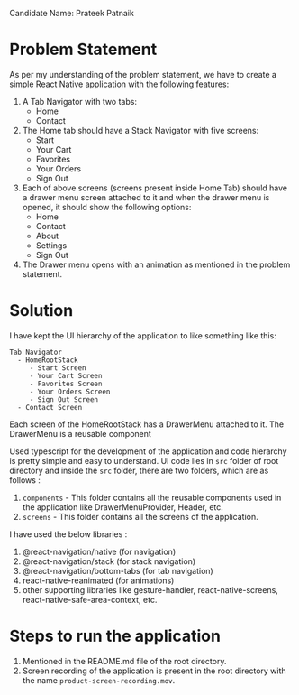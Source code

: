 Candidate Name: Prateek Patnaik


# Problem Statement
As per my understanding of the problem statement, we have to create a simple React Native application 
with the following features:

1. A Tab Navigator with two tabs:
   - Home
   - Contact
2. The Home tab should have a Stack Navigator with five screens:
   - Start
   - Your Cart
   - Favorites
   - Your Orders
   - Sign Out
3. Each of above screens (screens present inside Home Tab) should have a drawer menu screen attached to it and when
   the drawer menu is opened, it should show the following options:
    - Home
    - Contact
    - About
    - Settings
    - Sign Out
4. The Drawer menu opens with an animation as mentioned in the problem statement.

# Solution
I have kept the UI hierarchy of the application to like something like this:
``` 
Tab Navigator
  - HomeRootStack
     - Start Screen 
     - Your Cart Screen
     - Favorites Screen
     - Your Orders Screen
     - Sign Out Screen
  - Contact Screen
```
Each screen of the HomeRootStack has a DrawerMenu attached to it. The DrawerMenu is a reusable component

Used typescript for the development of the application and code hierarchy is pretty simple
and easy to understand. UI code lies in `src` folder of root directory and inside the `src` folder, 
there are two folders, which are as follows :
1. `components` - This folder contains all the reusable components used in the application like DrawerMenuProvider, 
   Header, etc.
2. `screens` - This folder contains all the screens of the application.

I have used the below libraries : 
1. @react-navigation/native (for navigation)
2. @react-navigation/stack (for stack navigation)
3. @react-navigation/bottom-tabs (for tab navigation)
4. react-native-reanimated (for animations)
5. other supporting libraries like gesture-handler, react-native-screens, react-native-safe-area-context, etc.

# Steps to run the application
1. Mentioned in the README.md file of the root directory.
2. Screen recording of the application is present in the root directory with the name `product-screen-recording.mov`.
